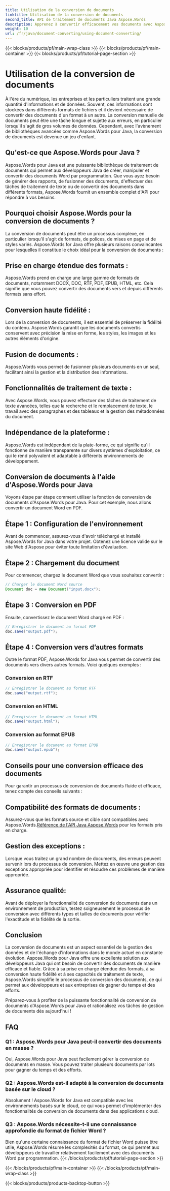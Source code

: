 ```yaml
---
title: Utilisation de la conversion de documents
linktitle: Utilisation de la conversion de documents
second_title: API de traitement de documents Java Aspose.Words
description: Apprenez à convertir efficacement vos documents avec Aspose.Words pour Java. Convertissez, fusionnez et traitez vos fichiers sans problème. Simplifiez votre flux de travail dans une bibliothèque puissante.
weight: 10
url: /fr/java/document-converting/using-document-converting/
---
```


{{< blocks/products/pf/main-wrap-class >}}
{{< blocks/products/pf/main-container >}}
{{< blocks/products/pf/tutorial-page-section >}}

# Utilisation de la conversion de documents


À l'ère du numérique, les entreprises et les particuliers traitent une grande quantité d'informations et de données. Souvent, ces informations sont stockées dans différents formats de fichiers et il devient nécessaire de convertir des documents d'un format à un autre. La conversion manuelle de documents peut être une tâche longue et sujette aux erreurs, en particulier lorsqu'il s'agit de gros volumes de données. Cependant, avec l'avènement de bibliothèques avancées comme Aspose.Words pour Java, la conversion de documents est devenue un jeu d'enfant.

## Qu'est-ce que Aspose.Words pour Java ?

Aspose.Words pour Java est une puissante bibliothèque de traitement de documents qui permet aux développeurs Java de créer, manipuler et convertir des documents Word par programmation. Que vous ayez besoin de générer des rapports, de fusionner des documents, d'effectuer des tâches de traitement de texte ou de convertir des documents dans différents formats, Aspose.Words fournit un ensemble complet d'API pour répondre à vos besoins.

## Pourquoi choisir Aspose.Words pour la conversion de documents ?

La conversion de documents peut être un processus complexe, en particulier lorsqu'il s'agit de formats, de polices, de mises en page et de styles variés. Aspose.Words for Java offre plusieurs raisons convaincantes pour lesquelles il constitue le choix idéal pour la conversion de documents :

## Prise en charge étendue des formats : 
Aspose.Words prend en charge une large gamme de formats de documents, notamment DOCX, DOC, RTF, PDF, EPUB, HTML, etc. Cela signifie que vous pouvez convertir des documents vers et depuis différents formats sans effort.

## Conversion haute fidélité : 
Lors de la conversion de documents, il est essentiel de préserver la fidélité du contenu. Aspose.Words garantit que les documents convertis conservent avec précision la mise en forme, les styles, les images et les autres éléments d'origine.

## Fusion de documents : 
Aspose.Words vous permet de fusionner plusieurs documents en un seul, facilitant ainsi la gestion et la distribution des informations.

## Fonctionnalités de traitement de texte : 
Avec Aspose.Words, vous pouvez effectuer des tâches de traitement de texte avancées, telles que la recherche et le remplacement de texte, le travail avec des paragraphes et des tableaux et la gestion des métadonnées du document.

## Indépendance de la plateforme : 
Aspose.Words est indépendant de la plate-forme, ce qui signifie qu'il fonctionne de manière transparente sur divers systèmes d'exploitation, ce qui le rend polyvalent et adaptable à différents environnements de développement.

## Conversion de documents à l'aide d'Aspose.Words pour Java

Voyons étape par étape comment utiliser la fonction de conversion de documents d'Aspose.Words pour Java. Pour cet exemple, nous allons convertir un document Word en PDF.

## Étape 1 : Configuration de l'environnement

Avant de commencer, assurez-vous d'avoir téléchargé et installé Aspose.Words for Java dans votre projet. Obtenez une licence valide sur le site Web d'Aspose pour éviter toute limitation d'évaluation.

## Étape 2 : Chargement du document

Pour commencer, chargez le document Word que vous souhaitez convertir :

```java
// Charger le document Word source
Document doc = new Document("input.docx");
```

## Étape 3 : Conversion en PDF

Ensuite, convertissez le document Word chargé en PDF :

```java
// Enregistrer le document au format PDF
doc.save("output.pdf");
```

## Étape 4 : Conversion vers d’autres formats

Outre le format PDF, Aspose.Words for Java vous permet de convertir des documents vers divers autres formats. Voici quelques exemples :

### Conversion en RTF

```java
// Enregistrer le document au format RTF
doc.save("output.rtf");
```

### Conversion en HTML

```java
// Enregistrer le document au format HTML
doc.save("output.html");
```

### Conversion au format EPUB

```java
// Enregistrer le document au format EPUB
doc.save("output.epub");
```

## Conseils pour une conversion efficace des documents

Pour garantir un processus de conversion de documents fluide et efficace, tenez compte des conseils suivants :

## Compatibilité des formats de documents : 
Assurez-vous que les formats source et cible sont compatibles avec Aspose.Words.[Référence de l'API Java Aspose.Words](https://reference.aspose.com/words/java/) pour les formats pris en charge.

## Gestion des exceptions : 
Lorsque vous traitez un grand nombre de documents, des erreurs peuvent survenir lors du processus de conversion. Mettez en œuvre une gestion des exceptions appropriée pour identifier et résoudre ces problèmes de manière appropriée.

## Assurance qualité: 
Avant de déployer la fonctionnalité de conversion de documents dans un environnement de production, testez soigneusement le processus de conversion avec différents types et tailles de documents pour vérifier l'exactitude et la fidélité de la sortie.

## Conclusion

La conversion de documents est un aspect essentiel de la gestion des données et de l'échange d'informations dans le monde actuel en constante évolution. Aspose.Words pour Java offre une excellente solution aux développeurs Java qui ont besoin de convertir des documents de manière efficace et fiable. Grâce à sa prise en charge étendue des formats, à sa conversion haute fidélité et à ses capacités de traitement de texte, Aspose.Words simplifie le processus de conversion des documents, ce qui permet aux développeurs et aux entreprises de gagner du temps et des efforts.

Préparez-vous à profiter de la puissante fonctionnalité de conversion de documents d'Aspose.Words pour Java et rationalisez vos tâches de gestion de documents dès aujourd'hui !

## FAQ

### Q1 : Aspose.Words pour Java peut-il convertir des documents en masse ?

Oui, Aspose.Words pour Java peut facilement gérer la conversion de documents en masse. Vous pouvez traiter plusieurs documents par lots pour gagner du temps et des efforts.

### Q2 : Aspose.Words est-il adapté à la conversion de documents basée sur le cloud ?

Absolument ! Aspose.Words for Java est compatible avec les environnements basés sur le cloud, ce qui vous permet d'implémenter des fonctionnalités de conversion de documents dans des applications cloud.

### Q3 : Aspose.Words nécessite-t-il une connaissance approfondie du format de fichier Word ?

Bien qu'une certaine connaissance du format de fichier Word puisse être utile, Aspose.Words résume les complexités du format, ce qui permet aux développeurs de travailler relativement facilement avec des documents Word par programmation.
{{< /blocks/products/pf/tutorial-page-section >}}

{{< /blocks/products/pf/main-container >}}
{{< /blocks/products/pf/main-wrap-class >}}

{{< blocks/products/products-backtop-button >}}
